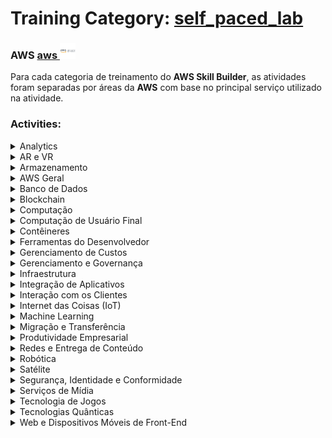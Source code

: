 # Training Category: <a href="./self_paced_lab">self_paced_lab</a>

### AWS <a href="../">aws   <img src="https://github.com/PedroHeeger/main/blob/main/0-aux/logos/plataforma/aws_skill_builder.png" alt="aws_skill_builder" width="auto" height="25"></a>

Para cada categoria de treinamento do **AWS Skill Builder**, as atividades foram separadas por áreas da **AWS** com base no principal serviço utilizado na atividade.

### Activities:
<details><summary>Analytics</summary>
    <ul>
        <li><details><summary>Amazon Athena</summary>
        <ul>
            <li>curso_spl_042: <a href="./curso_spl_042/">Lab - Query Data with Amazon Athena   <img src="./curso_spl_042/0-aux/logo_course.png" alt="curso_spl_042" width="auto" height="25"></a></li>
        </ul></li>
        <li><details><summary>Amazon Elastic MapReduce (EMR)</summary>
        <ul>
            <li>curso_spl_009: <a href="./curso_spl_009/">Lab - Analyze Big Data with Hadoop   <img src="./curso_spl_009/0-aux/logo_course.png" alt="curso_spl_009" width="auto" height="25"></a></li>
        </ul></li>
        <li><details><summary>Amazon Kinesis</summary>
        <ul>
            <li>curso_spl_033: <a href="./curso_spl_033/">Lab - Stream Real-Time Data with Amazon Kinesis   <img src="./curso_spl_033/0-aux/logo_course.png" alt="curso_spl_033" width="auto" height="25"></a></li>
            <li>curso_spl_044: <a href="./curso_spl_044/">Lab - Transform Data with Amazon Data Firehose   <img src="./curso_spl_044/0-aux/logo_course.png" alt="curso_spl_044" width="auto" height="25"></a></li>
        </ul></li>
        <li><details><summary>Amazon OpenSearch Service (AOSS)</summary>
        <ul>
            <li>curso_spl_040: <a href="./curso_spl_040/">Lab - Configure and Analyze Data with Amazon OpenSearch Service   <img src="./curso_spl_040/0-aux/logo_course.png" alt="curso_spl_040" width="auto" height="25"></a></li>
        </ul></li>
        <li><details><summary>Amazon QuickSight</summary>
        <ul>
            <li>curso_spl_011: <a href="./curso_spl_011/">Lab - Exploring the Generative Business Intelligence Features in Amazon QuickSight   <img src="./curso_spl_011/0-aux/logo_course.png" alt="curso_spl_011" width="auto" height="25"></a></li>
            <li>curso_spl_025: <a href="./curso_spl_025/">Lab - Building BI Dashboards with Amazon QuickSight   <img src="./curso_spl_025/0-aux/logo_course.png" alt="curso_spl_025" width="auto" height="25"></a></li>
        </ul></li>
        <li><details><summary>Amazon Redshift</summary>
        <ul>
            <li>curso_spl_010: <a href="./curso_spl_010/">Lab - Introduction to Amazon Redshift   <img src="./curso_spl_010/0-aux/logo_course.png" alt="curso_spl_010" width="auto" height="25"></a></li>
        </ul></li>
        <li><details><summary>AWS Glue</summary>
        <ul>
            <li>curso_spl_031: <a href="./curso_spl_031/">Lab - A Day in the Life of a Data Engineer   <img src="./curso_spl_031/0-aux/logo_course.png" alt="curso_spl_031" width="auto" height="25"></a></li>
        </ul></li>
    </ul>
</details>
<details><summary>AR e VR</summary>
    <ul>
    </ul>
</details>
<details><summary>Armazenamento</summary>
    <ul>
        <li><details><summary>AWS Storage Gateway</summary>
        <ul>
            <li>curso_spl_008: <a href="./curso_spl_008/">Lab - AWS Storage Gateway: S3 File Gateway Setup, Configuration, and Monitoring   <img src="./curso_spl_008/0-aux/logo_course.png" alt="curso_spl_008" width="auto" height="25"></a></li>
        </ul></li>
    </ul>
</details>
<details><summary>AWS Geral</summary>
    <ul>
    </ul>
</details>
<details><summary>Banco de Dados</summary>
    <ul>
        <li><details><summary>Amazon Aurora</summary>
        <ul>
            <li>curso_spl_020: <a href="./curso_spl_020/">Lab - Introduction to Amazon Aurora   <img src="./curso_spl_020/0-aux/logo_course.png" alt="curso_spl_020" width="auto" height="25"></a></li>
            <li>curso_spl_023: <a href="./curso_spl_023/">Lab - Migrating RDS MySQL to Aurora with Read Replica   <img src="./curso_spl_023/0-aux/logo_course.png" alt="curso_spl_023" width="auto" height="25"></a></li>
        </ul></li>
        <li><details><summary>Amazon DocumentDB</summary>
        <ul>
            <li>curso_spl_034: <a href="./curso_spl_034/">Lab - Manage NoSQL Databases with Amazon DocumentDB   <img src="./curso_spl_034/0-aux/logo_course.png" alt="curso_spl_034" width="auto" height="25"></a></li>
        </ul></li>
        <li><details><summary>Amazon DynamoDB</summary>
        <ul>
            <li>curso_spl_022: <a href="./curso_spl_022/">Lab - Introduction to Amazon DynamoDB   <img src="./curso_spl_022/0-aux/logo_course.png" alt="curso_spl_022" width="auto" height="25"></a></li>
            <li>curso_spl_026: <a href="./curso_spl_026/">Lab - Integrating Amazon DynamoDB   <img src="./curso_spl_026/0-aux/logo_course.png" alt="curso_spl_026" width="auto" height="25"></a></li>
            <li>curso_spl_046: <a href="./curso_spl_046/">Lab - Serverless Web Apps using Amazon DynamoDB - Part 1   <img src="./curso_spl_046/0-aux/logo_course.png" alt="curso_spl_046" width="auto" height="25"></a></li>
        </ul></li>
        <li><details><summary>Amazon ElastiCache</summary>
        <ul>
            <li>curso_spl_021: <a href="./curso_spl_021/">Lab - Introduction to Amazon ElastiCache   <img src="./curso_spl_021/0-aux/logo_course.png" alt="curso_spl_021" width="auto" height="25"></a></li>
            <li>curso_spl_024: <a href="./curso_spl_024/">Lab - Introduction to Amazon ElastiCache with Windows Server   <img src="./curso_spl_024/0-aux/logo_course.png" alt="curso_spl_024" width="auto" height="25"></a></li>
        </ul></li>
        <li><details><summary>Amazon MemoryDB</summary>
        <ul>
            <li>curso_spl_043: <a href="./curso_spl_043/">Lab - Implement In-Memory Databases with Amazon MemoryDB   <img src="./curso_spl_043/0-aux/logo_course.png" alt="curso_spl_043" width="auto" height="25"></a></li>
        </ul></li>
        <li><details><summary>Amazon Neptune</summary>
        <ul>
            <li>curso_spl_045: <a href="./curso_spl_045/">Lab - Manage NoSQL Databases with Amazon DocumentDB   <img src="./curso_spl_045/0-aux/logo_course.png" alt="curso_spl_045" width="auto" height="25"></a></li>
        </ul></li>
        <li><details><summary>Amazon Relational Database Service (RDS)</summary>
        <ul>
            <li>curso_spl_027: <a href="./curso_spl_027/">Lab - Introduction to Amazon Relational Database Service (RDS) (Linux)   <img src="./curso_spl_027/0-aux/logo_course.png" alt="curso_spl_027" width="auto" height="25"></a></li>
            <li>curso_spl_028: <a href="./curso_spl_028/">Lab - Introduction to Amazon Relational Database Service (RDS) (Windows)   <img src="./curso_spl_028/0-aux/logo_course.png" alt="curso_spl_028" width="auto" height="25"></a></li>
            <li>curso_spl_036: <a href="./curso_spl_036/">Lab - Introduction to Amazon Relational Database Service (RDS) - SQL Server   <img src="./curso_spl_036/0-aux/logo_course.png" alt="curso_spl_036" width="auto" height="25"></a></li>
            <li>curso_spl_038: <a href="./curso_spl_038/">Lab - Deploy and Manage Oracle Databases with Amazon RDS for Oracle   <img src="./curso_spl_038/0-aux/logo_course.png" alt="curso_spl_038" width="auto" height="25"></a></li>
        </ul></li>
    </ul>
</details>
<details><summary>Blockchain</summary>
    <ul>
    </ul>
</details>
<details><summary>Computação</summary>
    <ul>
        <li><details><summary>Amazon Elastic Compute Cloud (EC2)</summary>
        <ul>
            <li>curso_spl_019: <a href="./curso_spl_019/">Lab - Introduction to Amazon EC2   <img src="./curso_spl_019/0-aux/logo_course.png" alt="curso_spl_019" width="auto" height="25"></a></li>
            <li>curso_spl_035: <a href="./curso_spl_035/">Lab - Troubleshooting connectivity using EC2 Serial Console   <img src="./curso_spl_035/0-aux/logo_course.png" alt="curso_spl_035" width="auto" height="25"></a></li>
        </ul></li>
        <li><details><summary>Amazon EC2 Auto Scaling</summary>
        <ul>
            <li>curso_spl_001: <a href="./curso_spl_001/">Lab - Introduction to Amazon EC2 Auto Scaling   <img src="./curso_spl_001/0-aux/logo_course.png" alt="curso_spl_001" width="auto" height="25"></a></li>
        </ul></li>
        <li><details><summary>AWS Lambda</summary>
        <ul>
            <li>curso_spl_002: <a href="./curso_spl_002/">Lab - Configuring Internet Access from Lambda in a VPC   <img src="./curso_spl_002/0-aux/logo_course.png" alt="curso_spl_002" width="auto" height="25"></a></li>
            <li>curso_spl_047: <a href="./curso_spl_047/">Lab - Serverless Web Apps using Amazon DynamoDB - Part 2   <img src="./curso_spl_047/0-aux/logo_course.png" alt="curso_spl_047" width="auto" height="25"></a></li>
        </ul></li>
    </ul>
</details>
<details><summary>Computação de Usuário Final</summary>
    <ul>
    </ul>
</details>
<details><summary>Contêineres</summary>
    <ul>
        <li><details><summary>Amazon Elastic Container Service (ECS)</summary>
        <ul>
            <li>curso_spl_016: <a href="./curso_spl_016/">Lab - Working with Amazon Elastic Container Service   <img src="./curso_spl_016/0-aux/logo_course.png" alt="curso_spl_016" width="auto" height="25"></a></li>
        </ul></li>
        <li><details><summary>Amazon Elastic Kubernetes Service (EKS)</summary>
        <ul>
            <li>curso_spl_032: <a href="./curso_spl_032/">Lab - Deploy Applications on Amazon Elastic Kubernetes Service(EKS)   <img src="./curso_spl_032/0-aux/logo_course.png" alt="curso_spl_032" width="auto" height="25"></a></li>
        </ul></li>        
    </ul>
</details>
<details><summary>Ferramentas do Desenvolvedor</summary>
    <ul>
        <li><details><summary>AWS CodeBuild</summary>
        <ul>
            <li>curso_spl_029: <a href="./curso_spl_029/">Lab - AWS CodeBuild Hello World   <img src="./curso_spl_029/0-aux/logo_course.png" alt="curso_spl_029" width="auto" height="25"></a></li>
        </ul></li>  
    </ul>
</details>
<details><summary>Gerenciamento de Custos</summary>
    <ul>
    </ul>
</details>
<details><summary>Gerenciamento e Governança</summary>
    <ul>
        <li><details><summary>AWS Well-Architected Framework (WA Framework)</summary>
        <ul>
            <li>curso_spl_013: <a href="./curso_spl_013/">Lab - Walkthrough of the AWS Well-Architected Tool   <img src="./curso_spl_013/0-aux/logo_course.png" alt="curso_spl_013" width="auto" height="25"></a></li>
            <li>curso_spl_030: <a href="./curso_spl_030/">Lab - Custom Lenses using the AWS Well-Architected Tool   <img src="./curso_spl_030/0-aux/logo_course.png" alt="curso_spl_030" width="auto" height="25"></a></li>
        </ul></li>  
    </ul>
</details>
<details><summary>Infraestrutura</summary>
    <ul>
    </ul>
</details>
<details><summary>Integração de Aplicativos</summary>
    <ul>
        <li><details><summary>Amazon Simple Notification Service (SNS)</summary>
        <ul>
            <li>curso_spl_041: <a href="./curso_spl_041/">Lab - Create Topics and Subscriptions using Amazon Simple Notification Service (Amazon SNS)   <img src="./curso_spl_041/0-aux/logo_course.png" alt="curso_spl_041" width="auto" height="25"></a></li>
        </ul></li>  
        <li><details><summary>Amazon Simple Queue Service (SQS)</summary>
        <ul>
            <li>curso_spl_004: <a href="./curso_spl_004/">Lab - Integrating Amazon Simple Queue Service (Amazon SQS)   <img src="./curso_spl_004/0-aux/logo_course.png" alt="curso_spl_004" width="auto" height="25"></a></li>
        </ul></li>  
        <li><details><summary>AWS Step Functions</summary>
        <ul>
            <li>curso_spl_018: <a href="./curso_spl_018/">Lab - Capital Guessing Game   <img src="./curso_spl_018/0-aux/logo_course.png" alt="curso_spl_018" width="auto" height="25"></a></li>
        </ul></li>  
    </ul>
</details>
<details><summary>Interação com os Clientes</summary>
    <ul>
    </ul>
</details>
<details><summary>Internet das Coisas (IoT)</summary>
    <ul>
    </ul>
</details>
<details><summary>Machine Learning</summary>
    <ul>
        <li><details><summary>Amazon SageMaker</summary>
        <ul>
            <li>curso_spl_014: <a href="./curso_spl_014/">Lab - Analyze and Prepare Data with Amazon SageMaker Data Wrangler and Amazon EMR   <img src="./curso_spl_014/0-aux/logo_course.png" alt="curso_spl_014" width="auto" height="25"></a></li>
            <li>curso_spl_017: <a href="./curso_spl_017/">Lab - Train a model with Amazon SageMaker   <img src="./curso_spl_017/0-aux/logo_course.png" alt="curso_spl_017" width="auto" height="25"></a></li>
        </ul></li>  
    </ul>
</details>
<details><summary>Migração e Transferência</summary>
    <ul>
        <li><details><summary>AWS Database Migration Service (DMS)</summary>
        <ul>
            <li>curso_spl_037: <a href="./curso_spl_037/">Lab - Introduction to AWS Database Migration Service   <img src="./curso_spl_037/0-aux/logo_course.png" alt="curso_spl_037" width="auto" height="25"></a></li>
        </ul></li>  
    </ul>
</details>
<details><summary>Produtividade Empresarial</summary>
    <ul>
    </ul>
</details>
<details><summary>Redes e Entrega de Conteúdo</summary>
    <ul>
        <li><details><summary>Amazon API Gateway</summary>
        <ul>
            <li>curso_spl_048: <a href="./curso_spl_048/">Lab - Serverless Web Apps using Amazon DynamoDB - Part 3   <img src="./curso_spl_048/0-aux/logo_course.png" alt="curso_spl_048" width="auto" height="25"></a></li>
        </ul></li>  
        <li><details><summary>Amazon Elastic Load Balancer (ELB)</summary>
        <ul>
            <li>curso_spl_005: <a href="./curso_spl_005/">Lab - Troubleshooting Website Reachability behind a Load Balancer   <img src="./curso_spl_005/0-aux/logo_course.png" alt="curso_spl_005" width="auto" height="25"></a></li>
        </ul></li>  
        <li><details><summary>AWS Network Manager</summary>
        <ul>
            <li>curso_spl_012: <a href="./curso_spl_012/">Lab - Troubleshooting Network Connectivity in a Peered VPC   <img src="./curso_spl_012/0-aux/logo_course.png" alt="curso_spl_012" width="auto" height="25"></a></li>
        </ul></li>  
        <li><details><summary>Amazon Virtual Private Cloud (VPC)</summary>
        <ul>
            <li>curso_spl_003: <a href="./curso_spl_003/">Lab - AWS Security Traffic Monitoring and Packet Analysis   <img src="./curso_spl_003/0-aux/logo_course.png" alt="curso_spl_003" width="auto" height="25"></a></li>
            <li>curso_spl_007: <a href="./curso_spl_007/">Lab - Resolve VPC Routing Conflicts   <img src="./curso_spl_007/0-aux/logo_course.png" alt="curso_spl_007" width="auto" height="25"></a></li>
        </ul></li>  
    </ul>
</details>
<details><summary>Robótica</summary>
    <ul>
    </ul>
</details>
<details><summary>Satélite</summary>
    <ul>
    </ul>
</details>
<details><summary>Segurança, Identidade e Conformidade</summary>
    <ul>
        <li><details><summary>AWS Identity and Access Management (IAM)</summary>
        <ul>
            <li>curso_spl_015: <a href="./curso_spl_015/">Lab - Troubleshooting IAM Access Issues   <img src="./curso_spl_015/0-aux/logo_course.png" alt="curso_spl_015" width="auto" height="25"></a></li>
        </ul></li>  
        <li><details><summary>AWS Secrets Manager</summary>
        <ul>
            <li>curso_spl_039: <a href="./curso_spl_039/">Lab - Secure and Rotate Secrets with AWS Secrets Manager   <img src="./curso_spl_039/0-aux/logo_course.png" alt="curso_spl_039" width="auto" height="25"></a></li>
        </ul></li>  
        <li><details><summary>AWS Web Application Firewall (WAF)</summary>
        <ul>
            <li>curso_spl_006: <a href="./curso_spl_006/">Lab - Filtering and blocking web incursions with AWS WAF   <img src="./curso_spl_006/0-aux/logo_course.png" alt="curso_spl_006" width="auto" height="25"></a></li>
        </ul></li>  
    </ul>
</details>
<details><summary>Serviços de Mídia</summary>
    <ul>
    </ul>
</details>
<details><summary>Tecnologia de Jogos</summary>
    <ul>
    </ul>
</details>
<details><summary>Tecnologias Quânticas</summary>
    <ul>
    </ul>
</details>
<details><summary>Web e Dispositivos Móveis de Front-End</summary>
    <ul>
    </ul>
</details>

